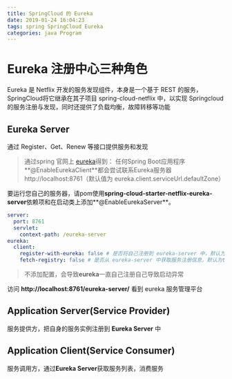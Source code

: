 ```yaml
---
title: SpringCloud 的 Eureka
date: 2019-01-24 16:04:23
tags: spring SpringCloud Eureka
categories: java Program
---
```

# Eureka 注册中心三种角色

Eureka 是 Netflix 开发的服务发现组件，本身是一个基于 REST 的服务， SpringCloud将它继承在其子项目 spring-cloud-netflix 中，以实现 Springcloud 的服务注册与发现，同时还提供了负载均衡，故障转移等功能

## Eureka Server
通过 Register、Get、Renew 等接口提供服务和发现
> 通过spring 官网上 [eureka](https://spring.io/projects/spring-cloud-netflix)得到：
任何Spring Boot应用程序**@EnableEurekaClient**都会尝试联系Eureka服务器http://localhost:8761（默认值为 eureka.client.serviceUrl.defaultZone）

要运行您自己的服务器，请pom使用**spring-cloud-starter-netflix-eureka-server**依赖项和在启动类上添加**@EnableEurekaServer**。

```yml
server:
  port: 8761
  servlet:
    context-path: /eureka-server
eureka:
  client:
    register-with-eureka: false # 是否将自己注册到 eureka-server 中，默认为true。否则eureka会一直尝试自己注册自己，导致异常
    fetch-registry: false # 是否从 eureka-server 中获取服务注册信息，默认为true
```
> 不添加配置，会导致**eureka**一直自己注册自己导致启动异常

访问 **http://localhost:8761/eureka-server/** 看到 eureka 服务管理平台

## Application Server(Service Provider)
服务提供方，把自身的服务实例注册到 **Eureka Server** 中

## Application Client(Service Consumer)
服务调用方，通过**Eureka Server**获取服务列表，消费服务

